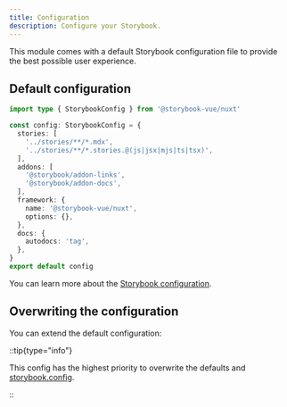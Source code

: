 ```yaml
---
title: Configuration
description: Configure your Storybook.
---
```


This module comes with a default Storybook configuration file to provide the best possible user experience.

## Default configuration

```ts [main.ts]
import type { StorybookConfig } from '@storybook-vue/nuxt'

const config: StorybookConfig = {
  stories: [
    '../stories/**/*.mdx',
    '../stories/**/*.stories.@(js|jsx|mjs|ts|tsx)',
  ],
  addons: [
    '@storybook/addon-links',
    '@storybook/addon-docs',
  ],
  framework: {
    name: '@storybook-vue/nuxt',
    options: {},
  },
  docs: {
    autodocs: 'tag',
  },
}
export default config
```

You can learn more about the [Storybook configuration](https://storybook.js.org/docs/configure).

## Overwriting the configuration

You can extend the default configuration:

::tip{type="info"}

This config has the highest priority to overwrite the defaults and [storybook.config](#config-option).

::
